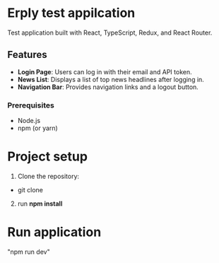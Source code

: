 # Erply test appilcation

Test application built with React, TypeScript, Redux, and React Router.

## Features

- **Login Page**: Users can log in with their email and API token.
- **News List**: Displays a list of top news headlines after logging in.
- **Navigation Bar**: Provides navigation links and a logout button.

### Prerequisites

- Node.js
- npm (or yarn)

# Project setup
1. Clone the repository:
- git clone <repository-url>
2. run **npm install**

# Run application
"npm run dev"